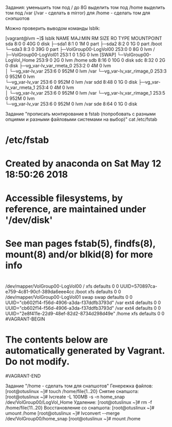 Задания:
уменьшить том под / до 8G
выделить том под /home
выделить том под /var (/var - сделать в mirror)
для /home - сделать том для снэпшотов

Можно проверить выводом команды lsblk:

[vagrant@lvm ~]$ lsblk
NAME                       MAJ:MIN RM  SIZE RO TYPE MOUNTPOINT
sda                          8:0    0   40G  0 disk 
├─sda1                       8:1    0    1M  0 part 
├─sda2                       8:2    0    1G  0 part /boot
└─sda3                       8:3    0   39G  0 part 
  ├─VolGroup00-LogVol00    253:0    0    8G  0 lvm  /
  ├─VolGroup00-LogVol01    253:1    0  1.5G  0 lvm  [SWAP]
  └─VolGroup00-LogVol_Home 253:9    0    2G  0 lvm  /home
sdb                          8:16   0   10G  0 disk 
sdc                          8:32   0    2G  0 disk 
├─vg_var-lv_var_rmeta_0    253:2    0    4M  0 lvm  
│ └─vg_var-lv_var          253:6    0  952M  0 lvm  /var
└─vg_var-lv_var_rimage_0   253:3    0  952M  0 lvm  
  └─vg_var-lv_var          253:6    0  952M  0 lvm  /var
sdd                          8:48   0    1G  0 disk 
├─vg_var-lv_var_rmeta_1    253:4    0    4M  0 lvm  
│ └─vg_var-lv_var          253:6    0  952M  0 lvm  /var
└─vg_var-lv_var_rimage_1   253:5    0  952M  0 lvm  
  └─vg_var-lv_var          253:6    0  952M  0 lvm  /var
sde                          8:64   0    1G  0 disk 

Задание "прописать монтирование в fstab (попробовать с разными опциями и разными файловыми системами на выбор)"
 cat /etc/fstab 

#
# /etc/fstab
# Created by anaconda on Sat May 12 18:50:26 2018
#
# Accessible filesystems, by reference, are maintained under '/dev/disk'
# See man pages fstab(5), findfs(8), mount(8) and/or blkid(8) for more info
#
/dev/mapper/VolGroup00-LogVol00 /                       xfs     defaults        0 0
UUID=570897ca-e759-4c81-90cf-389da6eee4cc /boot                   xfs     defaults        0 0
/dev/mapper/VolGroup00-LogVol01 swap                    swap    defaults        0 0
UUID="cb602f14-f56d-4906-a3da-f37ddfb3793d" /var ext4 defaults 0 0
UUID="cb602f14-f56d-4906-a3da-f37ddfb3793d" /var ext4 defaults 0 0
UUID="2e8f411e-22d9-48ef-82d2-8734d298d49e" /home xfs defaults 0 0
#VAGRANT-BEGIN
# The contents below are automatically generated by Vagrant. Do not modify.
#VAGRANT-END

Задание "/home - сделать том для снапшотов" 
Генережка файлов:
[root@otuslinux ~]# touch /home/file{1..20}
Снятие снапшота:
[root@otuslinux ~]# lvcreate -L 100MB -s -n home_snap /dev/VolGroup00/LogVol_Home
Удаление:
[root@otuslinux ~]# rm -f /home/file{11..20}
Восстановление со снапшота:
[root@otuslinux ~]# umount /home
[root@otuslinux ~]# lvconvert --merge /dev/VolGroup00/home_snap
[root@otuslinux ~]# mount /home
